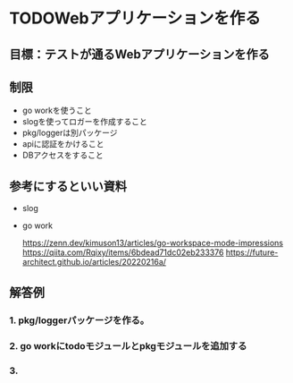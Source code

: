 # TODOWebアプリケーションを作る



## 目標：テストが通るWebアプリケーションを作る

## 制限 
- go workを使うこと
- slogを使ってロガーを作成すること
- pkg/loggerは別パッケージ
- apiに認証をかけること
- DBアクセスをすること


## 参考にするといい資料

- slog

- go work

    https://zenn.dev/kimuson13/articles/go-workspace-mode-impressions
    https://qiita.com/Rqixy/items/6bdead71dc02eb233376
    https://future-architect.github.io/articles/20220216a/

## 解答例

### 1. pkg/loggerパッケージを作る。

### 2. go workにtodoモジュールとpkgモジュールを追加する

### 3. 